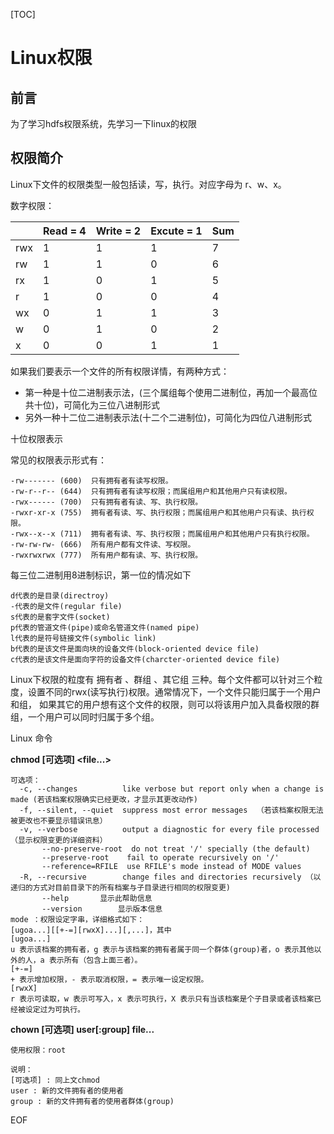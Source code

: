[TOC]

# Linux权限

## 前言

为了学习hdfs权限系统，先学习一下linux的权限



## 权限简介

Linux下文件的权限类型一般包括读，写，执行。对应字母为 r、w、x。

数字权限：

|      | Read  = 4 | Write = 2 | Excute  = 1 | Sum  |
| ---- | --------- | --------- | ----------- | ---- |
| rwx  | 1         | 1         | 1           | 7    |
| rw   | 1         | 1         | 0           | 6    |
| rx   | 1         | 0         | 1           | 5    |
| r    | 1         | 0         | 0           | 4    |
| wx   | 0         | 1         | 1           | 3    |
| w    | 0         | 1         | 0           | 2    |
| x    | 0         | 0         | 1           | 1    |

如果我们要表示一个文件的所有权限详情，有两种方式：

- 第一种是十位二进制表示法，(三个属组每个使用二进制位，再加一个最高位共十位)，可简化为三位八进制形式
- 另外一种十二位二进制表示法(十二个二进制位)，可简化为四位八进制形式



十位权限表示

常见的权限表示形式有：

```
-rw------- (600)  只有拥有者有读写权限。
-rw-r--r-- (644)  只有拥有者有读写权限；而属组用户和其他用户只有读权限。
-rwx------ (700)  只有拥有者有读、写、执行权限。
-rwxr-xr-x (755)  拥有者有读、写、执行权限；而属组用户和其他用户只有读、执行权限。
-rwx--x--x (711)  拥有者有读、写、执行权限；而属组用户和其他用户只有执行权限。
-rw-rw-rw- (666)  所有用户都有文件读、写权限。
-rwxrwxrwx (777)  所有用户都有读、写、执行权限。
```

每三位二进制用8进制标识，第一位的情况如下

```
d代表的是目录(directroy)
-代表的是文件(regular file)
s代表的是套字文件(socket)
p代表的管道文件(pipe)或命名管道文件(named pipe)
l代表的是符号链接文件(symbolic link)
b代表的是该文件是面向块的设备文件(block-oriented device file)
c代表的是该文件是面向字符的设备文件(charcter-oriented device file)
```

Linux下权限的粒度有 拥有者 、群组 、其它组 三种。每个文件都可以针对三个粒度，设置不同的rwx(读写执行)权限。通常情况下，一个文件只能归属于一个用户和组， 如果其它的用户想有这个文件的权限，则可以将该用户加入具备权限的群组，一个用户可以同时归属于多个组。



Linux 命令

**chmod [可选项] <mode> <file...>**

```
可选项：
  -c, --changes          like verbose but report only when a change is made (若该档案权限确实已经更改，才显示其更改动作)
  -f, --silent, --quiet  suppress most error messages  （若该档案权限无法被更改也不要显示错误讯息）
  -v, --verbose          output a diagnostic for every file processed（显示权限变更的详细资料）
       --no-preserve-root  do not treat '/' specially (the default)
       --preserve-root    fail to operate recursively on '/'
       --reference=RFILE  use RFILE's mode instead of MODE values
  -R, --recursive        change files and directories recursively （以递归的方式对目前目录下的所有档案与子目录进行相同的权限变更)
       --help		显示此帮助信息
       --version		显示版本信息
mode ：权限设定字串，详细格式如下：
[ugoa...][[+-=][rwxX]...][,...]，其中
[ugoa...]
u 表示该档案的拥有者，g 表示与该档案的拥有者属于同一个群体(group)者，o 表示其他以外的人，a 表示所有（包含上面三者）。
[+-=]
+ 表示增加权限，- 表示取消权限，= 表示唯一设定权限。
[rwxX]
r 表示可读取，w 表示可写入，x 表示可执行，X 表示只有当该档案是个子目录或者该档案已经被设定过为可执行。
```



**chown [可选项] user[:group] file...**

```
使用权限：root

说明：
[可选项] : 同上文chmod
user : 新的文件拥有者的使用者 
group : 新的文件拥有者的使用者群体(group)
```

EOF